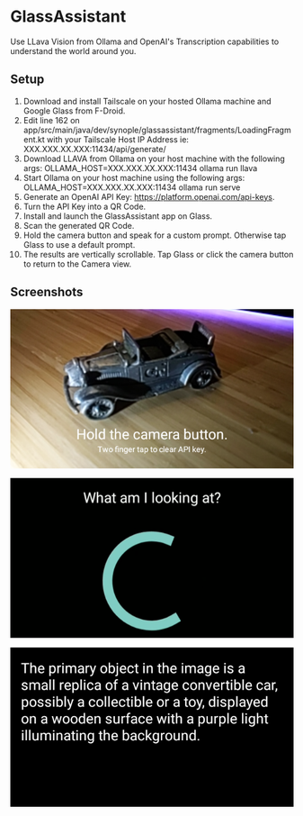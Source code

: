 # GlassAssistant

Use LLava Vision from Ollama and OpenAI's Transcription capabilities to understand the world around you.

## Setup
1. Download and install Tailscale on your hosted Ollama machine and Google Glass from F-Droid.
2. Edit line 162 on app/src/main/java/dev/synople/glassassistant/fragments/LoadingFragment.kt with your Tailscale Host IP Address ie: XXX.XXX.XX.XXX:11434/api/generate/
3. Download LLAVA from Ollama on your host machine with the following args: OLLAMA_HOST=XXX.XXX.XX.XXX:11434 ollama run llava
4. Start Ollama on your host machine using the following args: OLLAMA_HOST=XXX.XXX.XX.XXX:11434 ollama run serve
5. Generate an OpenAI API Key: https://platform.openai.com/api-keys.
6. Turn the API Key into a QR Code.
7. Install and launch the GlassAssistant app on Glass.
8. Scan the generated QR Code.
9. Hold the camera button and speak for a custom prompt. Otherwise tap Glass to use a default prompt.
10. The results are vertically scrollable. Tap Glass or click the camera button to return to the Camera view.


## Screenshots
![A diecast model car is visible through Glass EE2 with application usage instructions on screen.](./README/camera.png)

![A transcription of the spoken text is visible, with a loading animation underneath](./README/loading.png)

![White text on a black background: The primary object in the image is a small replica of a vintage convertible car, possibly a collectible or a toy, displayed on a wooden surface with a purple light illuminating the background.](./README/result.png)
